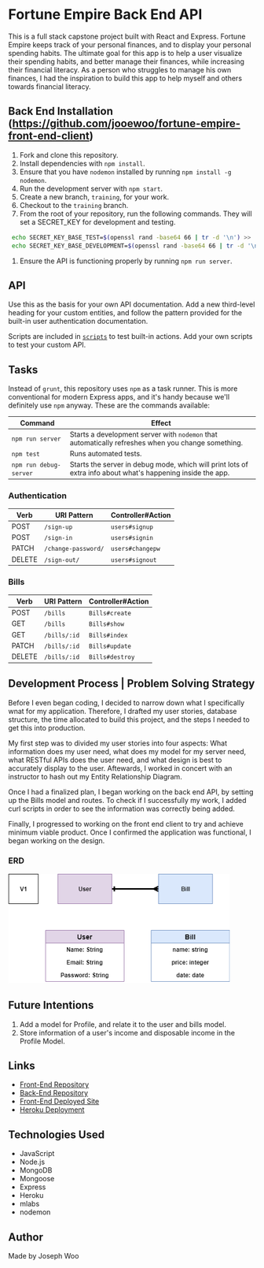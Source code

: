# Fortune Empire Back End API
This is a full stack capstone project built with React and Express. Fortune Empire keeps track of your personal finances, and to display your personal spending habits. The ultimate goal for this app is to help a user visualize their spending habits, and better manage their finances, while increasing their financial literacy. As a person who struggles to manage his own finances, I had the inspiration to build this app to help myself and others towards financial literacy.

## Back End Installation (https://github.com/jooewoo/fortune-empire-front-end-client)
1.  Fork and clone this repository.
1.  Install dependencies with `npm install`.
1.  Ensure that you have `nodemon` installed by running `npm install -g nodemon`.
1.  Run the development server with `npm start`.
1.  Create a new branch, `training`, for your work.
1.  Checkout to the `training` branch.
1.  From the root of your repository, run the following commands. They will set a SECRET_KEY for development and testing.
```sh
 echo SECRET_KEY_BASE_TEST=$(openssl rand -base64 66 | tr -d '\n') >> .env
 echo SECRET_KEY_BASE_DEVELOPMENT=$(openssl rand -base64 66 | tr -d '\n') >> .env
 ```
1.  Ensure the API is functioning properly by running `npm run server`.

## API
Use this as the basis for your own API documentation. Add a new third-level
heading for your custom entities, and follow the pattern provided for the
built-in user authentication documentation.

Scripts are included in [`scripts`](scripts) to test built-in actions. Add your
own scripts to test your custom API.

## Tasks
Instead of `grunt`, this repository uses `npm` as a task runner. This is more
conventional for modern Express apps, and it's handy because we'll definitely
use `npm` anyway. These are the commands available:

| Command                | Effect                                                                                                      |
|------------------------|-------------------------------------------------------------------------------------------------------------|
| `npm run server`       | Starts a development server with `nodemon` that automatically refreshes when you change something.                                                                                         |
| `npm test`             | Runs automated tests.                                                                                       |
| `npm run debug-server` | Starts the server in debug mode, which will print lots of extra info about what's happening inside the app. |

### Authentication

| Verb   | URI Pattern            | Controller#Action |
|--------|------------------------|-------------------|
| POST   | `/sign-up`             | `users#signup`    |
| POST   | `/sign-in`             | `users#signin`    |
| PATCH  | `/change-password/`    | `users#changepw`  |
| DELETE | `/sign-out/`           | `users#signout`   |

### Bills
| Verb   | URI Pattern            | Controller#Action |
|--------|------------------------|-------------------|
| POST   | `/bills`               | `Bills#create`    |
| GET    | `/bills`               | `Bills#show`     |
| GET    | `/bills/:id`           | `Bills#index`     |
| PATCH  | `/bills/:id`           | `Bills#update`    |
| DELETE | `/bills/:id`           | `Bills#destroy`   |

## Development Process | Problem Solving Strategy
Before I even began coding, I decided to narrow down what I specifically wnat for my application. Therefore, I drafted my user stories, database structure, the time allocated to build this project, and the steps I needed to get this into production.

My first step was to divided my user stories into four aspects: What information does my user need, what does my model for my server need, what RESTful APIs does the user need, and what design is best to accurately display to the user. Aftewards, I worked in concert with an instructor to hash out my Entity Relationship Diagram.

Once I had a finalized plan, I began working on the back end API, by setting up the Bills model and routes. To check if I successfully my work, I added curl scripts in order to see the information was correctly being added.

Finally, I progressed to working on the front end client to try and achieve minimum viable product. Once I confirmed the application was functional, I began working on the design.

### ERD
![capstone](./images/capstone.png)

## Future Intentions
1. Add a model for Profile, and relate it to the user and bills model.
2. Store information of a user's income and disposable income in the Profile Model.

## Links
* [Front-End Repository](https://github.com/jooewoo/fortune-empire-front-end-client)
* [Back-End Repository](https://github.com/jooewoo/fortune-empire-back-end)
* [Front-End Deployed Site](https://jooewoo.github.io/fortune-empire-front-end-client/)
* [Heroku Deployment](https://arcane-atoll-72181.herokuapp.com/)

## Technologies Used
* JavaScript
* Node.js
* MongoDB
* Mongoose
* Express
* Heroku
* mlabs
* nodemon

## Author
Made by Joseph Woo
